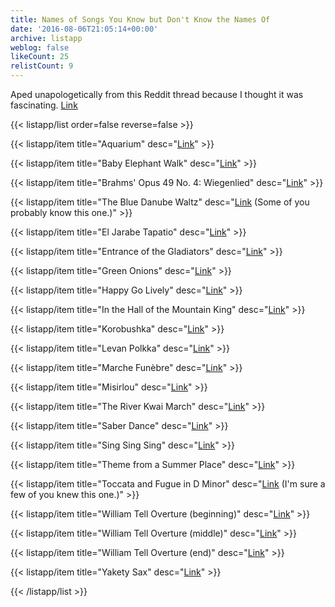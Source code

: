 ```yaml
---
title: Names of Songs You Know but Don't Know the Names Of
date: '2016-08-06T21:05:14+00:00'
archive: listapp
weblog: false
likeCount: 25
relistCount: 9
---
```


Aped unapologetically from this Reddit thread because I thought it was fascinating. [Link](https://m.reddit.com/r/AskReddit/comments/3bo3k7/whats_a_song_that_everyone_knows_but_no_one_knows/)

<!--more-->

{{< listapp/list order=false reverse=false >}}

   {{< listapp/item title="Aquarium"
      desc="[Link](https://youtu.be/YVpl-RNzdE4)" >}}

   {{< listapp/item title="Baby Elephant Walk"
      desc="[Link](https://youtu.be/b1z4JfxFb6c)" >}}

   {{< listapp/item title="Brahms' Opus 49 No. 4: Wiegenlied"
      desc="[Link](https://youtu.be/t894eGoymio)" >}}

   {{< listapp/item title="The Blue Danube Waltz"
      desc="[Link](https://youtu.be/_CTYymbbEL4) (Some of you probably know this one.)" >}}

   {{< listapp/item title="El Jarabe Tapatio"
      desc="[Link](https://youtu.be/q-Rqdgna3Yw)" >}}

   {{< listapp/item title="Entrance of the Gladiators"
      desc="[Link](https://youtu.be/_B0CyOAO8y0)" >}}

   {{< listapp/item title="Green Onions"
      desc="[Link](https://youtu.be/_bpS-cOBK6Q)" >}}

   {{< listapp/item title="Happy Go Lively"
      desc="[Link](https://youtu.be/xELDqIyrtNA)" >}}

   {{< listapp/item title="In the Hall of the Mountain King"
      desc="[Link](https://youtu.be/kLp_Hh6DKWc)" >}}

   {{< listapp/item title="Korobushka"
      desc="[Link](https://youtu.be/cmEEwy6devY)" >}}

   {{< listapp/item title="Levan Polkka"
      desc="[Link](https://youtu.be/4om1rQKPijI)" >}}

   {{< listapp/item title="Marche Funèbre"
      desc="[Link](https://youtu.be/Hgw_RD_1_5I)" >}}

   {{< listapp/item title="Misirlou"
      desc="[Link](https://youtu.be/1hLIXrlpRe8)" >}}

   {{< listapp/item title="The River Kwai March"
      desc="[Link](https://youtu.be/CB8F8g1-4Uw)" >}}

   {{< listapp/item title="Saber Dance"
      desc="[Link](https://youtu.be/gqg3l3r_DRI)" >}}

   {{< listapp/item title="Sing Sing Sing"
      desc="[Link](https://youtu.be/62ZSQUyU00s)" >}}

   {{< listapp/item title="Theme from a Summer Place"
      desc="[Link](https://youtu.be/tSsiS-v6_6M)" >}}

   {{< listapp/item title="Toccata and Fugue in D Minor"
      desc="[Link](https://youtu.be/ho9rZjlsyYY) (I'm sure a few of you knew this one.)" >}}

   {{< listapp/item title="William Tell Overture (beginning)"
      desc="[Link](https://youtu.be/_RM7cQCC4sU)" >}}

   {{< listapp/item title="William Tell Overture (middle)"
      desc="[Link](https://youtu.be/xoBE69wdSkQ)" >}}

   {{< listapp/item title="William Tell Overture (end)"
      desc="[Link](https://youtu.be/xoBE69wdSkQ)" >}}

   {{< listapp/item title="Yakety Sax"
      desc="[Link](https://youtu.be/ZnHmskwqCCQ)" >}}

{{< /listapp/list >}}

